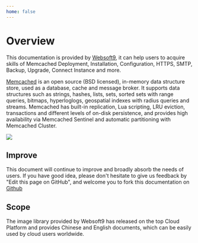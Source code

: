 ```yaml
---
home: false
---
```


# Overview

This documentation is provided by [Websoft9](https://www.websoft9.com/), it can help users to acquire skills of Memcached Deployment, Installation, Configuration, HTTPS, SMTP, Backup, Upgrade, Connect Instance and more.

[Memcached](https://redis.io/) is an open source (BSD licensed), in-memory data structure store, used as a database, cache and message broker. It supports data structures such as strings, hashes, lists, sets, sorted sets with range queries, bitmaps, hyperloglogs, geospatial indexes with radius queries and streams. Memcached has built-in replication, Lua scripting, LRU eviction, transactions and different levels of on-disk persistence, and provides high availability via Memcached Sentinel and automatic partitioning with Memcached Cluster.  

![](https://libs.websoft9.com/Websoft9/DocsPicture/zh/redis-gui-websoft9.png)

## Improve

This document will continue to improve and broadly absorb the needs of users. If you have good idea, please don't hesitate to give us feedback by "Edit this page on GitHub", and welcome you to fork this documentation on [Github](https://github.com/Websoft9/ansible-redis)

## Scope

The image library provided by Websoft9 has released on the top Cloud Platform and provides Chinese and English documents, which can be easily used by cloud users worldwide.  
 
